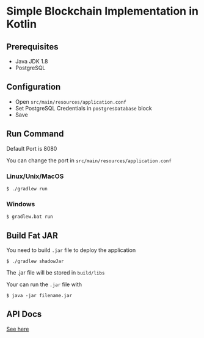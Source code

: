 # Simple Blockchain Implementation in Kotlin

## Prerequisites

- Java JDK 1.8
- PostgreSQL

## Configuration
- Open `src/main/resources/application.conf`
- Set PostgreSQL Credentials in `postgresDatabase` block 
- Save


## Run Command

Default Port is 8080

You can change the port in `src/main/resources/application.conf`


### Linux/Unix/MacOS
```
$ ./gradlew run
```
### Windows
```
$ gradlew.bat run
```

## Build Fat JAR
You need to build `.jar` file to deploy the application
```
$ ./gradlew shadowJar
```

The .jar file will be stored in `build/libs`

Your can run the `.jar` file with

```
$ java -jar filename.jar
```

## API Docs
[See here](API.md)